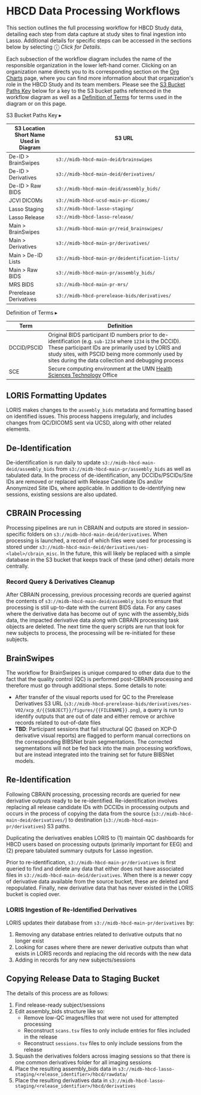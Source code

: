 # HBCD Data Processing Workflows
<p>This section outlines the full processing workflow for HBCD Study data, detailing each step from data capture at study sites to final ingestion into Lasso. Additional details for specific steps can be accessed in the sections below by selecting <span class="blue-text">ⓘ <i>Click for Details</i></span>.</p>

Each subsection of the workflow diagram includes the name of the responsible organization in the lower left-hand corner. Clicking on an organization name directs you to its corresponding section on the [Org Charts](../orgcharts.md) page, where you can find more information about that organization's role in the HBCD Study and its team members. Please see the [S3 Bucket Paths Key](#s3-paths) below for a key to the S3 bucket paths referenced in the workflow diagram as well as a [Definition of Terms](#def-terms) for terms used in the diagram or on this page.

<object type="image/svg+xml" data="../WF.svg" width="100%"></object>

<p>
<div id="s3-paths" class="table-banner" onclick="toggleCollapse(this)">
  <span class="table-text">S3 Bucket Paths Key</span>
  <span class="notification-arrow">▸</span>
</div>
<div class="table-collapsible-content">
<table style="width: 100%; border-collapse: collapse; table-layout: fixed; font-size: 14px;">
    <thead>
      <tr>
        <th style="width: 25%;">S3 Location Short Name Used in Diagram</th>
        <th style="width: 75%;">S3 URL</th>
      </tr>
    </thead>
    <tbody>
        <tr>
        <td>De-ID &gt; BrainSwipes</td>
        <td><code>s3://midb-hbcd-main-deid/brainswipes</code></td>
        </tr>
        <tr>
        <td>De-ID &gt; Derivatives</td>
        <td><code>s3://midb-hbcd-main-deid/derivatives/</code></td>
        </tr>
        <tr>
        <td>De-ID &gt; Raw BIDS</td>
        <td><code>s3://midb-hbcd-main-deid/assembly_bids/</code></td>
        </tr>
        <tr>
        <td>JCVI DICOMs</td>
        <td><code>s3://midb-hbcd-ucsd-main-pr-dicoms/</code></td>
        </tr>
        <tr>
        <td>Lasso Staging</td>
        <td><code>s3://midb-hbcd-lasso-staging/</code></td>
        </tr>
        <tr>
        <td>Lasso Release</td>
        <td><code>s3://midb-hbcd-lasso-release/</code></td>
        </tr>
        <tr>
        <td>Main &gt; BrainSwipes</td>
        <td><code>s3://midb-hbcd-main-pr/reid_brainswipes/</code></td>
        </tr>
        <tr>
        <td>Main &gt; Derivatives</td>
        <td><code>s3://midb-hbcd-main-pr/derivatives/</code></td>
        </tr>
        <tr>
        <td>Main &gt; De-ID Lists</td>
        <td><code>s3://midb-hbcd-main-pr/deidentification-lists/</code></td>
        </tr>
        <tr>
        <td>Main &gt; Raw BIDS</td>
        <td><code>s3://midb-hbcd-main-pr/assembly_bids/</code></td>
        </tr>
        <tr>
        <td>MRS BIDS</td>
        <td><code>s3://midb-hbcd-main-pr-mrs/</code></td>
        </tr>
        <tr>
        <td>Prerelease Derivatives</td>
        <td><code>s3://midb-hbcd-prerelease-bids/derivatives/</code></td>
        </tr>
    </tbody>
    </table>
</div>


<div id="def-terms" class="table-banner" onclick="toggleCollapse(this)">
  <span class="table-text">Definition of Terms</span>
  <span class="notification-arrow">▸</span>
</div>
<div class="table-collapsible-content">
<table style="width: 100%; border-collapse: collapse; table-layout: fixed; font-size: 14px;">
    <thead>
      <tr>
        <th style="width: 10%;">Term</th>
        <th style="width: 90%;">Definition</th>
      </tr>
    </thead>
    <tbody>
        <tr>
        <td>DCCID/PSCID</td>
        <td style="word-wrap: break-word; white-space: normal;">Original BIDS participant ID numbers prior to de-identification (e.g. <code>sub-1234</code> where <code>1234</code> is the DCCID). These participant IDs are primarily used by LORIS and study sites, with PSCID being more commonly used by sites during the data collection and debugging process</td>
        </tr>
        <tr>
        <td>SCE</td>
        <td style="word-wrap: break-word; white-space: normal;">Secure computing environment at the UMN <a href="../../orgcharts/#health-sciences-technology">Health Sciences Technology</a> Office</td>
        </tr>
    </tbody>
    </table>
</div>
</p>

## LORIS Formatting Updates
LORIS makes changes to the `assembly_bids` metadata and formatting based on identified issues. This process happens irregularly, and includes changes from QC/DICOMS sent via UCSD, along with other related elements.

## De-Identification
De-identification is run daily to update `s3://midb-hbcd-main-deid/assembly_bids` from `s3://midb-hbcd-main-pr/assembly_bids` as well as tabulated data. In the process of de-identification, any DCCIDs/PSCIDs/Site IDs are removed or replaced with Release Candidate IDs and/or Anonymized Site IDs, where applicable. In addition to de-identifying new sessions, existing sessions are also updated.

## CBRAIN Processing
Processing pipelines are run in CBRAIN and outputs are stored in session-specific folders on `s3://midb-hbcd-main-deid/derivatives`. When processing is launched, a record of which files were used for processing is stored under `s3://midb-hbcd-main-deid/derivatives/ses-<label>/cbrain_misc`. In the future, this will likely be replaced with a simple database in the S3 bucket that keeps track of these (and other) details more centrally.

### Record Query & Derivatives Cleanup
After CBRAIN processing, previous processing records are queried against the contents of `s3://midb-hbcd-main-deid/assembly_bids` to ensure that processing is still up-to-date with the current BIDS data. For any cases where the derivative data has become out of sync with the assembly_bids data, the impacted derivative data along with CBRAIN processing task objects are deleted. The next time the query scripts are run that look for new subjects to process, the processing will be re-initiated for these subjects.

## BrainSwipes
The workflow for BrainSwipes is unique compared to other data due to the fact that the quality control (QC) is performed post-CBRAIN processing and therefore must go through additional steps. Some details to note:

- After transfer of the visual reports used for QC to the Prerelease Derivatives S3 URL (`s3://midb-hbcd-prerelease-bids/derivatives/ses-V02/xcp_d/{{SUBJECT}}/figures/{{FILENAME}}.png`), a query is run to identify outputs that are out of date and either remove or archive records related to out-of-date files
- **TBD**: Participant sessions that fail structural QC (based on XCP-D derivative visual reports) are flagged to perform manual corrections on the corresponding BIBSNet brain segmentations. The corrected segmentations will not be fed back into the main processing workflows, but are instead integrated into the training set for future BIBSNet models.

## Re-Identification
Following CBRAIN processing, processing records are queried for new derivative outputs ready to be re-identified. Re-identification involves replacing all release candidate IDs with DCCIDs in processing outputs and occurs in the process of copying the data from the source (`s3://midb-hbcd-main-deid/derivatives/`) to destination (`s3://midb-hbcd-main-pr/derivatives`) S3 paths.

Duplicating the derivatives enables LORIS to (1) maintain QC dashboards for HBCD users based on processing outputs (primarily important for EEG) and (2) prepare tabulated summary outputs for Lasso ingestion.

Prior to re-identification, `s3://midb-hbcd-main-pr/derivatives` is first queried to find and delete any data that either does not have associated files in `s3://midb-hbcd-main-deid/derivatives`. When there is a newer copy of derivative data available from the source bucket, these are deleted and repopulated. Finally, new derivative data that has never existed in the LORIS bucket is copied over.

### LORIS Ingestion of Re-Identified Derivatives
LORIS updates their database from `s3://midb-hbcd-main-pr/derivatives` by:

1. Removing any database entries related to derivative outputs that no longer exist
2. Looking for cases where there are newer derivative outputs than what exists in LORIS records and replacing the old records with the new data
3. Adding in records for any new subjects/sessions

## Copying Release Data to Staging Bucket
The details of this process are as follows:

1. Find release-ready subject/sessions
2. Edit assembly_bids structure like so:
    - Remove low-QC images/files that were not used for attempted processing
    - Reconstruct `scans.tsv` files to only include entries for files included in the release
    - Reconstruct `sessions.tsv` files to only include sessions from the release
3. Squash the derivatives folders across imaging sessions so that there is one common derivatives folder for all imaging sessions
4. Place the resulting assembly_bids data in `s3://midb-hbcd-lasso-staging/<release_identifier>/hbcd/rawdata/`
5. Place the resulting derivatives data in `s3://midb-hbcd-lasso-staging/<release_identifier>/hbcd/derivatives`

